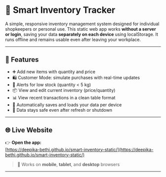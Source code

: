 # 🛒 Smart Inventory Tracker

A simple, responsive inventory management system designed for individual shopkeepers or personal use. This static web app works **without a server or login**, saving your data **separately on each device** using localStorage. It runs offline and remains usable even after leaving your workplace.

---

## 🌟 Features

- ➕ Add new items with quantity and price
- 🛍️ Customer Mode: simulate purchases with real-time updates
- 🚨 Alerts for low stock (quantity < 5 kg)
- 📦 View and edit current inventory (price/quantity)
- 📊 View recent transactions in a clean table format
- 🧠 Automatically saves and loads your data per device
- 🔄 Data stays safe even after refresh or shutdown

---

## 🌐 Live Website

👉 **Open the app:**  
[https://deepika-bethi.github.io/smart-inventory-static/](https://deepika-bethi.github.io/smart-inventory-static/)

> 📱 Works on **mobile**, **tablet**, and **desktop** browsers

---



